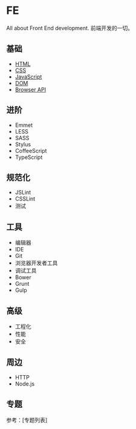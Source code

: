 FE
====

All about Front End development. 前端开发的一切。

基础
----

+ [HTML](./html/readme.md)
+ [CSS](./css/readme.md)
+ [JavaScript](./javascript/readme.md)
+ [DOM](./dom/readme.md)
+ [Browser API](./browser-api/readme.md)

进阶
----

+ Emmet
+ LESS
+ SASS
+ Stylus
+ CoffeeScript
+ TypeScript

规范化
----

+ JSLint
+ CSSLint
+ 测试

工具
----

+ 编辑器
+ IDE
+ Git
+ 浏览器开发者工具
+ 调试工具
+ Bower
+ Grunt
+ Gulp

高级
----

+ 工程化
+ 性能
+ 安全

周边
----

+ HTTP
+ Node.js

专题
----

参考：[专题列表]
